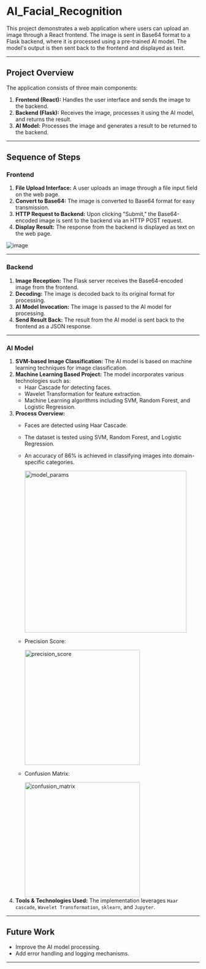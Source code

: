 # AI_Facial_Recognition

This project demonstrates a web application where users can upload an image through a React frontend. The image is sent in Base64 format to a Flask backend, where it is processed using a pre-trained AI model. The model's output is then sent back to the frontend and displayed as text.

---

## Project Overview

The application consists of three main components:
1. **Frontend (React):** Handles the user interface and sends the image to the backend.
2. **Backend (Flask):** Receives the image, processes it using the AI model, and returns the result.
3. **AI Model:** Processes the image and generates a result to be returned to the backend.

---

## Sequence of Steps

### Frontend
1. **File Upload Interface:** A user uploads an image through a file input field on the web page.
2. **Convert to Base64:** The image is converted to Base64 format for easy transmission.
3. **HTTP Request to Backend:** Upon clicking "Submit," the Base64-encoded image is sent to the backend via an HTTP POST request.
4. **Display Result:** The response from the backend is displayed as text on the web page.

![image](https://github.com/user-attachments/assets/dde7b3aa-aa7a-474b-8031-3a622901ea9a)


---

### Backend
1. **Image Reception:** The Flask server receives the Base64-encoded image from the frontend.
2. **Decoding:** The image is decoded back to its original format for processing.
3. **AI Model Invocation:** The image is passed to the AI model for processing.
4. **Send Result Back:** The result from the AI model is sent back to the frontend as a JSON response.

---

### AI Model
1. **SVM-based Image Classification:** The AI model is based on machine learning techniques for image classification.
2. **Machine Learning Based Project:** The model incorporates various technologies such as:
   - Haar Cascade for detecting faces.
   - Wavelet Transformation for feature extraction.
   - Machine Learning algorithms including SVM, Random Forest, and Logistic Regression.
3. **Process Overview:**
   - Faces are detected using Haar Cascade.
   - The dataset is tested using SVM, Random Forest, and Logistic Regression.
   - An accuracy of 86% is achieved in classifying images into domain-specific categories.
     
     <img width="422" alt="model_params" src="https://github.com/user-attachments/assets/73aa6681-f952-4cd3-9b43-835538d426c3" />
     
   - Precision Score:
     
     <img width="300" alt="precision_score" src="https://github.com/user-attachments/assets/d60784ee-f092-4e0d-83ce-f9bd7ef7d217" />
     
   - Confusion Matrix:
     
     <img width="300" alt="confusion_matrix" src="https://github.com/user-attachments/assets/b1e39944-0e79-438d-b928-f3cbcf4743d1" />
4. **Tools & Technologies Used:** The implementation leverages `Haar cascade`, `Wavelet Transformation`, `sklearn`, and `Jupyter`.

---

## Future Work
- Improve the AI model processing.
- Add error handling and logging mechanisms.

---
